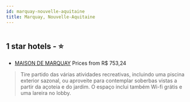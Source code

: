 ```yaml
---
id: marquay-nouvelle-aquitaine
title: Marquay, Nouvelle-Aquitaine
---
```


<center><img src="https://i.travelapi.com/hotels/28000000/27320000/27317700/27317634/bb0fdb04_z.jpg" alt="" /></center>


##  1 star hotels - ⭐️

-    [MAISON DE MARQUAY](https://www.hurb.com/br/aud/https://www.hurb.com/br/hotels/marquay/maison-de-marquay-HT-HXUQ?cmp=18055) Prices from R$ 753,24
   > Tire partido das várias atividades recreativas, incluindo uma piscina exterior sazonal, ou aproveite para contemplar soberbas vistas a partir da açoteia e do jardim. O espaço inclui também Wi-fi grátis e uma lareira no lobby.
